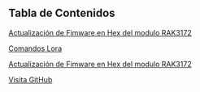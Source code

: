 ## Tabla de Contenidos
[Actualización de Fimware en Hex del modulo RAK3172](https://github.com/miguelvmonroy/Instrumented-Mooring-Location-Alert-SystemDesign/wiki/Actualizaci%C3%B3n-de-Fimware-en-Hex-del-modulo-RAK3172)

[Comandos Lora](https://github.com/miguelvmonroy/Instrumented-Mooring-Location-Alert-SystemDesign/wiki/Comandos-Lora)

[Actualización de Fimware en Hex del modulo RAK3172](https://github.com/miguelvmonroy/Instrumented-Mooring-Location-Alert-SystemDesign/wiki/Actualizaci%C3%B3n-de-Fimware-en-Hex-del-modulo-RAK3172)

[Visita GitHub](https://github.com "¡Haz clic para ir a GitHub!")
